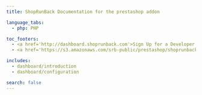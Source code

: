 ```yaml
---
title: ShopRunBack Documentation for the prestashop addon

language_tabs:
  - php: PHP

toc_footers:
  - <a href='http://dashboard.shoprunback.com'>Sign Up for a Developer Key</a>
  - <a href='https://s3.amazonaws.com/srb-public/prestashop/shoprunback-prestashop.zip'>Download the module</a>

includes:
  - dashboard/introduction
  - dashboard/configuration

search: false
---
```



